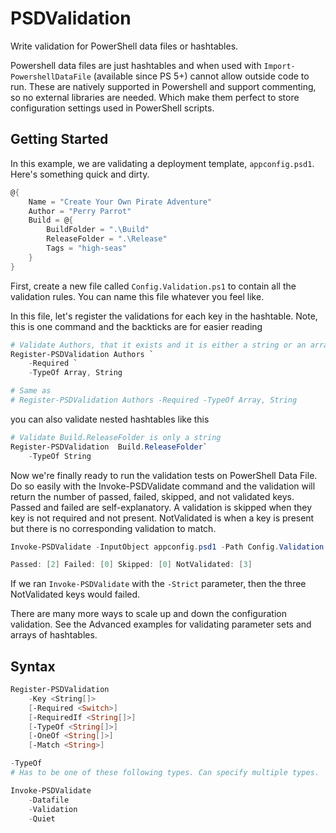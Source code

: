 # PSDValidation
Write validation for PowerShell data files or hashtables.

Powershell data files are just hashtables and when used with `Import-PowershellDataFile` (available since PS 5+) cannot allow outside code to run. These are natively supported in Powershell and support commenting, so no external libraries are needed. Which make them perfect to store configuration settings used in PowerShell scripts.



## Getting Started
In this example, we are validating a deployment template, `appconfig.psd1`. Here's something quick and dirty.
```PowerShell
@{
    Name = "Create Your Own Pirate Adventure"
    Author = "Perry Parrot"
    Build = @{
        BuildFolder = ".\Build"
        ReleaseFolder = ".\Release"
        Tags = "high-seas"
    }
}
```

First, create a new file called `Config.Validation.ps1` to contain all the validation rules. You can name this file whatever you feel like.

In this file, let's register the validations for each key in the hashtable. Note, this is one command and the backticks are for easier reading
```PowerShell
# Validate Authors, that it exists and it is either a string or an array of strings
Register-PSDValidation Authors `
    -Required `
    -TypeOf Array, String

# Same as
# Register-PSDValidation Authors -Required -TypeOf Array, String
```

you can also validate nested hashtables like this
```PowerShell
# Validate Build.ReleaseFolder is only a string
Register-PSDValidation  Build.ReleaseFolder`
    -TypeOf String
```

Now we're finally ready to run the validation tests on PowerShell Data File. Do so easily with the Invoke-PSDValidate command and the validation will return the number of passed, failed, skipped, and not validated keys. Passed and failed are self-explanatory. A validation is skipped when they key is not required and not present. NotValidated is when a key is present but there is no corresponding validation to match.
```PowerShell
Invoke-PSDValidate -InputObject appconfig.psd1 -Path Config.Validation.ps1

Passed: [2] Failed: [0] Skipped: [0] NotValidated: [3]
```

If we ran `Invoke-PSDValidate` with the `-Strict` parameter, then the three NotValidated keys would failed. 

There are many more ways to scale up and down the configuration validation. See the Advanced examples for validating parameter sets and arrays of hashtables. 

## Syntax
```PowerShell
Register-PSDValidation
    -Key <String[]>
    [-Required <Switch>]
    [-RequiredIf <String[]>]
    [-TypeOf <String[]>]
    [-OneOf <String[]>]
    [-Match <String>]
```

```PowerShell
-TypeOf
# Has to be one of these following types. Can specify multiple types. 
```

```PowerShell
Invoke-PSDValidate
    -Datafile
    -Validation
    -Quiet
```